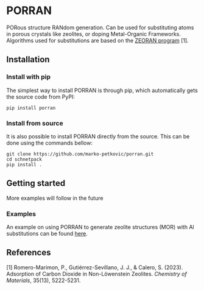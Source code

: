 # PORRAN

PORous structure RANdom generation. Can be used for substituting atoms in porous crystals like zeolites, or doping Metal-Organic Frameworks. Algorithms used for substitutions are based on the [ZEORAN program](https://github.com/promerma/zeoran) \[1\].

## Installation

### Install with pip

The simplest way to install PORRAN is through pip, which automatically gets the source code from PyPI:
```
pip install porran
```

### Install from source
It is also possible to install PORRAN directly from the source. This can be done using the commands bellow:
```
git clone https://github.com/marko-petkovic/porran.git
cd schnetpack
pip install .
```

## Getting started
More examples will follow in the future

### Examples
An example on using PORRAN to generate zeolite structures (MOR) with Al substitutions can be found [here](examples/porran_example.ipynb). 

## References
\[1\] Romero-Marimon, P., Gutiérrez-Sevillano, J. J., & Calero, S. (2023). Adsorption of Carbon Dioxide in Non-Löwenstein Zeolites. *Chemistry of Materials*, 35(13), 5222-5231.
